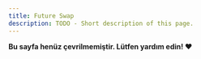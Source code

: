 ```yaml
---
title: Future Swap
description: TODO - Short description of this page.
---
```


**Bu sayfa henüz çevrilmemiştir. Lütfen yardım edin! ❤**